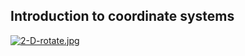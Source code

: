 ## Introduction to coordinate systems

[![2-D-rotate.jpg](https://i.postimg.cc/6pvDHT9K/2-D-rotate.jpg)](https://postimg.cc/RWvshS6p)
